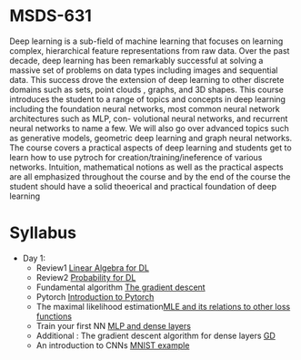 # MSDS-631
Deep learning is a sub-field of machine learning that focuses on learning complex, hierarchical
feature representations from raw data. Over the past decade, deep learning has been remarkably
successful at solving a massive set of problems on data types including images and sequential data.
This success drove the extension of deep learning to other discrete domains such as sets, point
clouds , graphs, and 3D shapes.
This course introduces the student to a range of topics and concepts in deep learning including
the foundation neural networks, most common neural network architectures such as MLP, con-
volutional neural networks, and recurrent neural networks to name a few. We will also go over
advanced topics such as generative models, geometric deep learning and graph neural networks.
The course covers a practical aspects of deep learning and students get to learn how to use pytroch
for creation/training/ineference of various networks. Intuition, mathematical notions as well as the
practical aspects are all emphasized throughout the course and by the end of the course the student
should have a solid theoerical and practical foundation of deep learning



# Syllabus

* Day 1:
  * Review1 [Linear Algebra for DL](https://github.com/USFCA-MSDS/MSDS-631/blob/main/Linear_algebra_for_DL.ipynb)
  * Review2 [Probability for DL](https://github.com/USFCA-MSDS/MSDS-631/blob/main/Introduction_to_Probability_in_Python.ipynb)
  * Fundamental algorithm [The gradient descent](https://github.com/USFCA-MSDS/MSDS-631/blob/main/the_gradient_descent_algorithm.ipynb)
  * Pytorch [Introduction to Pytorch](https://github.com/USFCA-MSDS/MSDS-631/blob/main/Introduction_to_pytorch-.ipynb)
  * The maximal likelihood estimation[MLE and its relations to other loss functions](https://github.com/USFCA-MSDS/MSDS-631/blob/main/Maximum_likelihood_estimation%20(2).ipynb)
  * Train your first NN [MLP and dense layers](https://github.com/USFCA-MSDS/MSDS-631/blob/main/MLP_and_Dense_layer.ipynb)
  * Additional : The gradient descent algorithm for dense layers [GD](https://github.com/USFCA-MSDS/MSDS-631/blob/main/Introduction_to_gradient_decent_for_dense_layers_in_the_context_of_binary_classification%20(2).ipynb)
  * An introduction to CNNs [MNIST example](https://github.com/USFCA-MSDS/MSDS-631/blob/main/AlexNet.ipynb)


